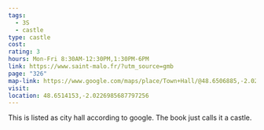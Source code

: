 ```yaml
---
tags:
  - 3S
  - castle
type: castle
cost: 
rating: 3
hours: Mon-Fri 8:30AM-12:30PM,1:30PM-6PM
link: https://www.saint-malo.fr/?utm_source=gmb
page: "326"
map-link: https://www.google.com/maps/place/Town+Hall/@48.6506885,-2.0267418,16.75z/data=!4m6!3m5!1s0x480e83e554cfc61f:0x577594f6451cdff5!8m2!3d48.6515141!4d-2.0227474!16s%2Fg%2F113g8llbk?entry=ttu&g_ep=EgoyMDI0MDkxNS4wIKXMDSoASAFQAw%3D%3D
visit: 
location: 48.6514153,-2.0226985687797256
---
```

This is listed as city hall according to google. The book just calls it a castle.